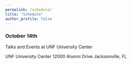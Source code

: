 ```yaml
---
permalink: /schedule/
title: "Schedule"
author_profile: false
---
```


### October 14th

Talks and Events at UNF University Center

UNF University Center
12000 Alumni Drive
Jacksonville, FL

<table cellspacing="0" cellpadding="0" dir="ltr" border="1" style="table-layout:fixed;font-size:10pt;font-family:Arial;width:0px;border-collapse:collapse;border:none">
  <thead>
    <tr style="height:21px;">
      <th>Time</th>
      <th>Track 1</th>
      <th>Track 2</th>
      <th>Track 3</th>
    </tr>
  </thead><colgroup><col width="100"><col width="573"><col width="462"><col width="552"></colgroup>
  <tbody>
    <tr style="height:21px;">
      <td style="overflow:hidden;padding:2px 3px 2px 3px;vertical-align:bottom;font-weight:bold;" data-sheets-value="{&quot;1&quot;:2,&quot;2&quot;:&quot;08:00-08:30&quot;}">08:00-08:30</td>
      <td style="overflow:hidden;padding:2px 3px 2px 3px;vertical-align:bottom;text-align:center;" rowspan="1" colspan="3" data-sheets-value="{&quot;1&quot;:2,&quot;2&quot;:&quot;Registration&quot;}">Registration</td>
    </tr>
    <tr style="height:21px;">
      <td style="overflow:hidden;padding:2px 3px 2px 3px;vertical-align:bottom;font-weight:bold;" data-sheets-value="{&quot;1&quot;:2,&quot;2&quot;:&quot;08:30-09:00&quot;}">08:30-09:00</td>
      <td style="overflow:hidden;padding:2px 3px 2px 3px;vertical-align:bottom;text-align:center;" rowspan="1" colspan="3" data-sheets-value="{&quot;1&quot;:2,&quot;2&quot;:&quot;Opening Ceremonies&quot;}">Opening Ceremonies</td>
    </tr>
    <tr style="height:21px;">
      <td style="overflow:hidden;padding:2px 3px 2px 3px;vertical-align:bottom;font-weight:bold;" data-sheets-value="{&quot;1&quot;:2,&quot;2&quot;:&quot;09:00-10:00&quot;}">09:00-10:00</td>
      <td style="overflow:hidden;padding:2px 3px 2px 3px;vertical-align:bottom;background-color:#00ff00;text-align:center;" rowspan="1" colspan="3" data-sheets-value="{&quot;1&quot;:2,&quot;2&quot;:&quot;Keynote: Kevin Johnson, CEO of Secure Ideas&quot;}">Keynote: Kevin Johnson, CEO of Secure Ideas</td>
    </tr>
    <tr style="height:19px;">
      <td style="overflow:hidden;padding:2px 3px 2px 3px;vertical-align:bottom;font-weight:bold;" data-sheets-value="{&quot;1&quot;:2,&quot;2&quot;:&quot;10:00-11:00&quot;}">10:00-11:00</td>
      <td style="overflow:hidden;padding:2px 3px 2px 3px;vertical-align:bottom;background-color:#00ff00;" data-sheets-value="{&quot;1&quot;:2,&quot;2&quot;:&quot;Craig Galley: Malware Analysis - Presentation w/Demos&quot;}">Craig Galley: Malware Analysis - Presentation w/Demos</td>
      <td style="overflow:hidden;padding:2px 3px 2px 3px;vertical-align:bottom;background-color:#00ff00;" data-sheets-value="{&quot;1&quot;:2,&quot;2&quot;:&quot;Gina Yacone: The CISO's Playbook - Crafting a Cybersecurity Strategy for AI&quot;}">Gina Yacone: The CISO's Playbook - Crafting a Cybersecurity Strategy for AI</td>
      <td style="overflow:hidden;padding:2px 3px 2px 3px;vertical-align:bottom;background-color:#00ff00;" data-sheets-value="{&quot;1&quot;:2,&quot;2&quot;:&quot;Steve Wingate: TBD&quot;}">Steve Wingate: TBD</td>
    </tr>
    <tr style="height:24px;">
      <td style="overflow:hidden;padding:2px 3px 2px 3px;vertical-align:bottom;font-weight:bold;" data-sheets-value="{&quot;1&quot;:2,&quot;2&quot;:&quot;11:00-12:00&quot;}">11:00-12:00</td>
      <td style="overflow:hidden;padding:2px 3px 2px 3px;vertical-align:bottom;background-color:#ffffff;" data-sheets-value="{&quot;1&quot;:2,&quot;2&quot;:&quot;CISO Panel&quot;}">CISO Panel</td>
      <td style="overflow:hidden;padding:2px 3px 2px 3px;vertical-align:bottom;background-color:#00ff00;" data-sheets-value="{&quot;1&quot;:2,&quot;2&quot;:&quot;Johannes Ullrich: Supply Chain Security&quot;}">Johannes Ullrich: Supply Chain Security</td>
      <td style="overflow:hidden;padding:2px 3px 2px 3px;vertical-align:bottom;background-color:#00ff00;" data-sheets-value="{&quot;1&quot;:2,&quot;2&quot;:&quot;Ed Spencer:  A Revisit of How to Land Your First Infosec Job&quot;}">Ed Spencer:  A Revisit of How to Land Your First Infosec Job</td>
    </tr>
    <tr style="height:21px;">
      <td style="overflow:hidden;padding:2px 3px 2px 3px;vertical-align:bottom;font-weight:bold;" data-sheets-value="{&quot;1&quot;:2,&quot;2&quot;:&quot;12:00-13:00&quot;}">12:00-13:00</td>
      <td style="overflow:hidden;padding:2px 3px 2px 3px;vertical-align:bottom;background-color:#ffffff;color:#1f1f1f;" data-sheets-value="{&quot;1&quot;:2,&quot;2&quot;:&quot;Lunch&quot;}">Lunch</td>
      <td style="overflow:hidden;padding:2px 3px 2px 3px;vertical-align:bottom;background-color:#ffffff;"></td>
      <td style="overflow:hidden;padding:2px 3px 2px 3px;vertical-align:bottom;background-color:#ffffff;"></td>
    </tr>
    <tr style="height:21px;">
      <td style="overflow:hidden;padding:2px 3px 2px 3px;vertical-align:bottom;font-weight:bold;" data-sheets-value="{&quot;1&quot;:2,&quot;2&quot;:&quot;13:00-14:00&quot;}">13:00-14:00</td>
      <td style="overflow:hidden;padding:2px 3px 2px 3px;vertical-align:bottom;background-color:#ffffff;" data-sheets-value="{&quot;1&quot;:2,&quot;2&quot;:&quot;Women in Tech Panel&quot;}">Women in Tech Panel</td>
      <td style="overflow:hidden;padding:2px 3px 2px 3px;vertical-align:bottom;background-color:#00ff00;" data-sheets-value="{&quot;1&quot;:2,&quot;2&quot;:&quot;Dale Rodriguez: Mystified by the alphabet soup of cloud native security?&quot;}">Dale Rodriguez: Mystified by the alphabet soup of cloud native security?</td>
      <td style="overflow:hidden;padding:2px 3px 2px 3px;vertical-align:bottom;background-color:#00ff00;" data-sheets-value="{&quot;1&quot;:2,&quot;2&quot;:&quot;Nathan Nye: Ultra-Efficient MIFARE Classic Attacks and New Frontiers in Smartcard Security&quot;}">Nathan Nye: Ultra-Efficient MIFARE Classic Attacks and New Frontiers in Smartcard Security</td>
    </tr>
    <tr style="height:21px;">
      <td style="overflow:hidden;padding:2px 3px 2px 3px;vertical-align:bottom;font-weight:bold;" data-sheets-value="{&quot;1&quot;:2,&quot;2&quot;:&quot;14:00-15:00&quot;}">14:00-15:00</td>
      <td style="overflow:hidden;padding:2px 3px 2px 3px;vertical-align:bottom;background-color:#00ff00;" data-sheets-value="{&quot;1&quot;:2,&quot;2&quot;:&quot;Mikkel Ole Romer: TBD&quot;}">Mikkel Ole Romer: TBD</td>
      <td style="overflow:hidden;padding:2px 3px 2px 3px;vertical-align:bottom;background-color:#00ff00;" data-sheets-value="{&quot;1&quot;:2,&quot;2&quot;:&quot;Surfer Dave: Manipulation, Deception, and Coercion: Why SE Tactics Work&quot;}">Surfer Dave: Manipulation, Deception, and Coercion: Why SE Tactics Work</td>
      <td style="overflow:hidden;padding:2px 3px 2px 3px;vertical-align:bottom;background-color:#ffffff;" data-sheets-value="{&quot;1&quot;:2,&quot;2&quot;:&quot;Closed&quot;}">Closed</td>
    </tr>
    <tr style="height:20px;">
      <td style="overflow:hidden;padding:2px 3px 2px 3px;vertical-align:bottom;font-weight:bold;" data-sheets-value="{&quot;1&quot;:2,&quot;2&quot;:&quot;15:00-16:00&quot;}">15:00-16:00</td>
      <td style="overflow:hidden;padding:2px 3px 2px 3px;vertical-align:bottom;background-color:#00ff00;" data-sheets-value="{&quot;1&quot;:2,&quot;2&quot;:&quot;Carlos Rodriguez: Intersection of Incident Response, Disaster Recovery and Crisis Management&quot;}">Carlos Rodriguez: Intersection of Incident Response, Disaster Recovery and Crisis Management</td>
      <td style="overflow:hidden;padding:2px 3px 2px 3px;vertical-align:bottom;background-color:#00ff00;" data-sheets-value="{&quot;1&quot;:2,&quot;2&quot;:&quot;Taryn Swietek: TBD&quot;}">Taryn Swietek: TBD</td>
      <td style="overflow:hidden;padding:2px 3px 2px 3px;vertical-align:bottom;background-color:#ffffff;" data-sheets-value="{&quot;1&quot;:2,&quot;2&quot;:&quot;Closed&quot;}">Closed</td>
    </tr>
    <tr style="height:21px;">
      <td style="overflow:hidden;padding:2px 3px 2px 3px;vertical-align:bottom;font-weight:bold;" data-sheets-value="{&quot;1&quot;:2,&quot;2&quot;:&quot;16:00-16:30&quot;}">16:00-16:30</td>
      <td style="overflow:hidden;padding:2px 3px 2px 3px;vertical-align:bottom;text-align:center;" rowspan="1" colspan="3" data-sheets-value="{&quot;1&quot;:2,&quot;2&quot;:&quot;Closing Ceremonies&quot;}">Closing Ceremonies</td>
    </tr>
  </tbody>
</table>